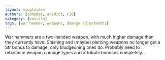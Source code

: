 ```yaml
---
layout: singleidea
authors: [jonadab, aosdict, FIQ]
category: [vanilla]
tags: [war hammer, weapons, damage adjustments]
---
```

War hammers are a two-handed weapon, with much higher damage than they currently have. Slashing and (maybe) piercing weapons no longer get a Str bonus to damage, only bludgeoning ones do. Probably need to rebalance weapon damage types and attribute bonuses completely.
